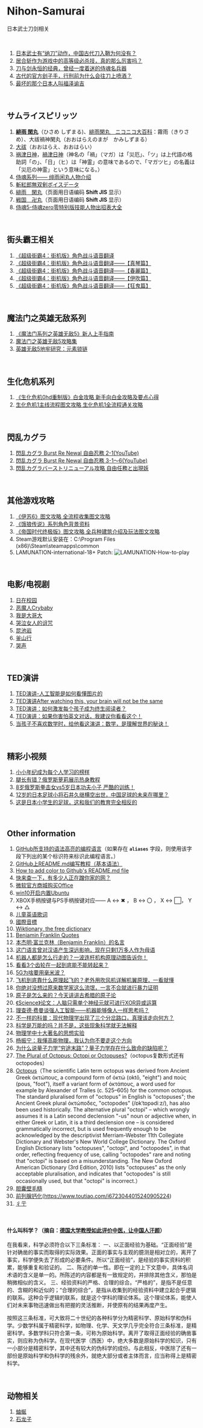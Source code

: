 # Nihon-Samurai
日本武士刀剑相关

<br />

1. [日本武士有“纳刀”动作，中国古代刀入鞘为何没有？](https://zhidao.baidu.com/question/1452969784001607500.html)
1. [居合斩作为游戏中的高等级必杀技，真的那么厉害吗？](https://www.toutiao.com/a6787300875258823175/)
1. [刀与剑永恒的经典，曾经一度着迷的侍魂名兵器](http://www.sohu.com/a/211022972_600104)
1. [古代的官方刽子手，行刑前为什么会往刀上喷酒？](https://baijiahao.baidu.com/s?id=1595532566524180631&wfr=spider&for=pc)
1. [最坏的那个日本人叫福泽谕吉](https://www.toutiao.com/i6758655341845545475/)

<br />

## サムライスピリッツ

1. [**緋雨 閑丸**](https://ja.wikipedia.org/wiki/緋雨閑丸)（ひさめ しずまる)、[緋雨閑丸　ニコニコ大百科](https://dic.nicovideo.jp/a/緋雨閑丸)：霧雨（きりさめ）、大祓禍神閑丸（おおはらえのまが　かみしずまる）
1. [大祓](https://ja.wikipedia.org/wiki/大祓)（おおはらえ、おおはらい）
1. [祸津日神](https://zh.wikipedia.org/wiki/禍津日神)，[禍津日神](https://ja.wikipedia.org/wiki/禍津日神)（神名の「禍」（マガ）は「災厄」、「ツ」は上代語の格助詞「の」、「日」（ヒ）は「神霊」の意味であるので、「マガツヒ」の名義は「災厄の神霊」という意味になる。）
1. [侍魂系列—— 绯雨闲丸人物介绍](http://www.sohu.com/a/211478729_667840)
1. [斬紅郎無双剣ボイスデータ](http://amtug.html.xdomain.jp/lib/v/zan_v/zan_voice.shtml)
1. [緋雨　閑丸](http://you.lolipop.jp/s/ss/4/sizumaru.html)（页面用日语编码 **Shift JIS** 显示）
1. [戦国　卍丸](http://you.lolipop.jp/s/kabuki/manjic.html)（页面用日语编码 **Shift JIS** 显示）
1. [侍魂5-侍魂zero零特别版技能人物出招表大全](https://www.mamecn.com/jiejiyouxichuzhaobiao/sh5tbb_shzeroltbbczb_gdyxczb_3195.html)

<br />

## 街头霸王相关

1. [《超级街霸4：街机版》角色战斗语音翻译](http://bbs.3dmgame.com/thread-2192801-1-1.html)
1. [《超级街霸4：街机版》角色战斗语音翻译——【真琴篇】](http://bbs.3dmgame.com/forum.php?mod=viewthread&tid=2194677)
1. [《超级街霸4：街机版》角色战斗语音翻译——【春麗篇】](http://bbs.3dmgame.com/forum.php?mod=viewthread&tid=2193171)
1. [《超级街霸4：街机版》角色战斗语音翻译——【伊吹篇】](http://bbs.3dmgame.com/forum.php?mod=viewthread&tid=2194222)
1. [《超级街霸4：街机版》角色战斗语音翻译——【狂鬼篇】](http://bbs.3dmgame.com/forum.php?mod=viewthread&tid=2196433)

<br />

## 魔法门之英雄无敌系列

1. [《魔法门系列之英雄无敌5》新人上手指南](https://gl.ali213.net/html/2007/7098.html)
1. [魔法门之英雄无敌5攻略集](https://gl.ali213.net/z/4670/)
1. [英雄无敌5地牢研究：元素锁链](https://www.gamersky.com/handbook/200605/22975.shtml)

<br />

## 生化危机系列

1. [《生化危机0hd重制版》白金攻略 新手向白金攻略及要点心得](https://www.gamersky.com/handbook/201603/728649.shtml)
1. [生化危机1主线流程图文攻略 生化危机1全流程通关攻略](http://www.dianwannan.com/gonglue/5813/)

<br />

## 閃乱カグラ

1. [閃乱カグラ Burst Re Newal 自由忍務 2-1(YouTube)](https://www.youtube.com/watch?v=VYKz184Su6w)
1. [閃乱カグラ Burst Re Newal 自由忍務 3-1～6(YouTube)](https://www.youtube.com/watch?v=rqrjoMdAgSI)
1. [閃乱カグラバーストリニューアル攻略 自由任務と出現妖](https://速報最新ニュース.com/burst_rel/47896/)

<br />

## 其他游戏攻略

1. [《伊苏6》图文攻略 全流程收集图文攻略](https://www.gamersky.com/handbook/201504/568815_3.shtml)
1. [《饿狼传说》系列角色背景资料](https://www.gamersky.com/handbook/201608/801902_39.shtml)
1. [《帝国时代终极版》图文攻略 全兵种建筑介绍及玩法图文攻略](https://www.gamersky.com/handbook/201802/1017672.shtml)
1. Steam游戏默认安装在：C:\Program Files (x86)\Steam\steamapps\common
1. LAMUNATION-international-18+ Patch:
![LAMUNATION-How-to-play](https://github.com/zenny-chen/Nihon-Samurai/blob/master/LAMUNATION-How-to-play.png)

<br />

## 电影/电视剧

1. [日在校园](http://www.yhdm.tv/show/3728.html)
1. [恶魔人Crybaby](http://www.poxiaotv.com/vod-play-id-75938-src-1-num-1.html)
1. [我是大哥大](http://www.vodxc.com/JPJ/woshidageda/)
1. [哭泣女人的诅咒](http://11k.la/KBP/48025_paly_3.shtml)
1. [昆池岩](https://www.juji.tv/dianying/kunchiyan/play-1911-0-1.html)
1. [釜山行](http://www.yakuhd.com/programs/332356.html)
1. [哭声](https://www.9527yy.com/mplay.php?mso=19002)

<br />

## TED演讲

1. [TED演讲-人工智能是如何看懂图片的](https://www.ixigua.com/i6783985421714981389/)
1. [TED演讲After watching this, your brain will not be the same](https://www.ixigua.com/i6768649190554731020/)
1. [TED演讲：如何激发每个孩子成为终生阅读者？](https://www.ixigua.com/i6767117158355829251/)
1. [TED演讲：如果你害怕英文对话，我建议你看看这个！](https://www.ixigua.com/i6779946910829511179/)
1. [当孩子不喜欢数学时，给他看这演讲：数学，是理解世界的秘诀！](https://www.ixigua.com/i6726058021404803592/)

<br />

## 精彩小视频

1. [小小年纪成为每个人学习的榜样](https://www.ixigua.com/i6759855548402781451/)
1. [腿长有错？俄罗斯萝莉展示热身教程](https://www.ixigua.com/i6784695560252162568/)
1. [8岁俄罗斯拳击女vs5岁日本功夫小子 严酷的训练！](https://www.bilibili.com/video/av10460294)
1. [12岁的日本足球小将石井久继横空出世，中国足球的未来在哪里？](https://www.ixigua.com/i6782793857168835072/)
1. [这是日本小学生的足球，这和我们的教育完全相反的](https://www.ixigua.com/i6781809609968452103/)

<br />

## Other information

1. [GitHub所支持的语法高亮的编程语言](https://github.com/github/linguist/blob/master/lib/linguist/languages.yml)（如果存在 **`aliases`** 字段，则使用该字段下列出的某个标识符来标识此编程语言。）
1. [GitHub上README.md编写教程（基本语法）](https://blog.csdn.net/m0_37885651/article/details/86642692)
1. [How to add color to Github's README.md file](https://stackoverflow.com/questions/11509830/how-to-add-color-to-githubs-readme-md-file)
1. [快来查一下，有多少人正在蹭你家的网？](https://www.toutiao.com/a6772405957730238988/)
1. [微软官方商城购买Office](https://www.microsoftstore.com.cn/c/office)
1. [win10开启内置Ubuntu](https://www.jianshu.com/p/6d6e629df051)
1. XBOX手柄按键与PS手柄按键对应——  A <-> ✖ ，     B <-> 〇 ，     X <-> ⬜︎，     Y <-> △
1. [儿童英语歌词](https://wenku.baidu.com/view/c5450f4cfe4733687e21aa5b)
1. [國際音標](https://gan.wikipedia.org/wiki/國際音標)
1. [Wiktionary, the free dictionary](https://en.wiktionary.org/wiki/Wiktionary:Main_Page)
1. [Benjamin Franklin Quotes](https://www.brainyquote.com/authors/benjamin-franklin-quotes)
1. [本杰明·富兰克林（Benjamin Franklin）的名言](http://www.zhlzw.com/gy/lz/47118.html)
1. [这门语言曾对汉语产生深远影响，现在只剩1万多人作为母语](https://www.toutiao.com/a6787037519872524803/)
1. [机器人都是怎么行走的？一波连杆机构原理动图告诉你！](https://www.toutiao.com/a6638226302497194504/)
1. [看看3个齿轮在一起到底能不能转起来？](https://www.toutiao.com/i6765846115293069838/)
1. [5G为啥要用毫米波？](https://www.toutiao.com/a6737620063525814795)
1. [飞机到底靠什么原理起飞的？老外用吹风机详解机翼原理，一看就懂](https://www.ixigua.com/i6737215504886268419/)
1. [你绝对没想过原来数学家这么流氓，一言不合就进行暴力证明](https://www.toutiao.com/a6738248444781003276/)
1. [原子是怎么来的？今天讲讲古希腊的原子论](https://www.toutiao.com/a6753024636088222211/)
1. [《Science》论文：人脑只需单个神经元就可进行XOR异或运算](https://www.toutiao.com/i6783971602942919175/)
1. [理查德·费曼谈强人工智能——机器能够像人一样思考吗？](https://www.toutiao.com/i6777548195825189390/)
1. [不一样的科普：现代物理学出现了三个分岔路口，真理该走向何方？](https://www.toutiao.com/i6760916958356439563/)
1. [科学是万能的吗？并不是，这些现象科学就无法解释](https://www.toutiao.com/a6782202728098562567/)
1. [物理学中十大著名的思想实验](https://www.toutiao.com/i6789086005652619787/)
1. [杨振宁：我懂高能物理，我认为你不要走这个方向](https://www.toutiao.com/i6788861236365754883/)
1. [为什么说量子力学“穷途末路”？量子力学存在什么致命的缺陷呢？](https://www.toutiao.com/i6788861235560448516/)
1. [The Plural of Octopus: Octopi or Octopuses?](https://www.grammarly.com/blog/octopi-octopuses/)（octopus复数形式还有octopodes）
1. [Octopus](https://en.wikipedia.org/wiki/Octopus)（The scientific Latin term octopus was derived from Ancient Greek ὀκτώπους, a compound form of ὀκτώ (oktō, "eight") and πούς (pous, "foot"), itself a variant form of ὀκτάπους, a word used for example by Alexander of Tralles (c. 525–605) for the common octopus. The standard pluralised form of "octopus" in English is "octopuses"; the Ancient Greek plural ὀκτώποδες, "octopodes" (/ɒkˈtɒpədiːz/), has also been used historically. The alternative plural "octopi" – which wrongly assumes it is a Latin second declension "-us" noun or adjective when, in either Greek or Latin, it is a third declension one – is considered grammatically incorrect, but is used frequently enough to be acknowledged by the descriptivist Merriam-Webster 11th Collegiate Dictionary and Webster's New World College Dictionary. The Oxford English Dictionary lists "octopuses", "octopi", and "octopodes", in that order, reflecting frequency of use, calling "octopodes" rare and noting that "octopi" is based on a misunderstanding. The New Oxford American Dictionary (3rd Edition, 2010) lists "octopuses" as the only acceptable pluralisation, and indicates that "octopodes" is still occasionally used, but that "octopi" is incorrect.）
1. [胆囊壁毛糙](https://baike.baidu.com/item/胆囊壁毛糙/4925446)
1. [前列腺钙化](https://baike.baidu.com/item/前列腺钙化/9364154?fr=aladdin)(https://www.toutiao.com/i6723044015240905224)
1. [彳亍](https://baike.baidu.com/item/彳亍/51329)

<br />

#### 什么叫科学？（摘自：[德国大学教授如此评价中医，让中国人汗颜](https://links.jianshu.com/go?to=https%3A%2F%2Fwww.toutiao.com%2Fi6723044015240905224)）

在我看来，科学必须符合以下三条标准：
一、以正面经验为基础。“正面经验”是针对确凿的事实而取得的实际效果。正面的事实与主观的臆测是相对立的，离开了事实，科学便失去了形成的必要条件。所以“正面经验”，是经验的事实资料的积累，能够重复和验证的。
二、陈述的单一性。即在一定的上下文意中，具体名词术语的含义是单一的。所陈述的内容都是有一致规定的，并排除其他含义，那怕是稍微相似的含义。
三、经验资料的严格、合理的综合。“严格的”，是指不是任意的、含糊的和近似的；“合理的综合”，是指从收集到的经验资料中建立起合乎逻辑的联系。这种合乎逻辑的联系，就是这个学科的理论体系。这个理论体系，能使人们对未来事物迅速做出有把握的灵活推断，并使原有的结果再度产生。

按照这三条标准，可大致将二十世纪的各种科学分为精密科学、原始科学和伪科学。少数学科属于精密科学，如物理、化学、天文学几乎完全符合三条标准，是精密科学。多数学科只符合第一条，可称为原始科学。离开了取得正面经验的确凿事实，则应称为伪科学。在现代医学（西医）中，绝大多数是原始科学的知识，只有一小部分是精密科学，其中还有较大的伪科学的成份。与此相反，中医除了还有一部份是原始科学和伪科学的残余外，就绝大部分或者主体而言，应当称得上是精密科学。

<br/>

## 动物相关

1. [蚰蜒](https://byte.baike.com/cwiki/蚰蜒&fr=toutiao?hack=1#hack=1)
1. [石龙子](https://byte.baike.com/cwiki/石龙子&fr=toutiao?hack=1#hack=1)
